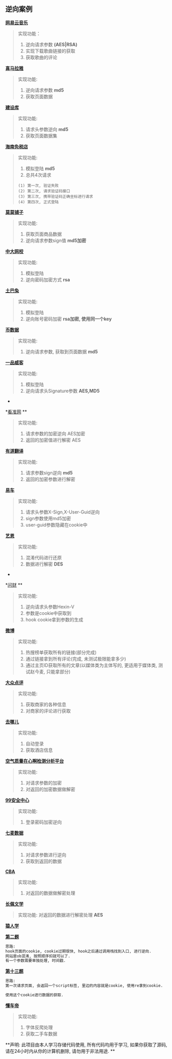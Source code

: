 ## 逆向案例

**[网易云音乐](https://music.163.com/)**
> 实现功能：
> 1. 逆向请求参数   **(AES|RSA)**
> 2. 实现下载歌曲链接的获取
> 3. 获取歌曲的评论

**[喜马拉雅](https://www.ximalaya.com/category/a3_b10880/p2/)**
> 实现功能:
> 1. 逆向请求参数  **md5**
> 2. 获取页面数据

**[建设库](https://www.jiansheku.com/search/expired/?page=5)**
> 实现功能:
> 1. 请求头参数逆向  **md5**
> 2. 获取页面数据集

**[海南免税店](https://m.hltmsp.com/passport/login?backURL=%2F%2Fm.hltmsp.com%2Fuser)**
> 实现功能:
> 1. 模拟登陆  **md5**
> 2. 总共4次请求
> ```
> (1) 第一次, 验证失败
> (2) 第二次, 请求验证码接口
> (3) 第三次, 携带验证码正确坐标进行请求
> (4) 第四次, 正式登陆

**[莫莫铺子](http://mmpz.ttzhuijuba.com/?r=/l&cids=9&site=classify&sort=0)**
> 实现功能:
> 1. 获取页面商品数据
> 2. 逆向请求参数sign值  **md5加密**

**[中大网校](https://ke.wangxiao.cn/)**
> 实现功能:
> 1. 模拟登陆
> 2. 逆向密码加密方式  **rsa**

**[土巴兔](https://www.to8to.com/new_login.php)**
> 实现功能:
> 1. 模拟登陆
> 2. 逆向账号密码加密  **rsa加密, 使用同一个key**

**[币数据](https://www.mytokencap.com/)**
> 实现功能:
> 1. 逆向请求参数, 获取到页面数据 **md5**


**[一品威客](https://www.epwk.com/login.html)**
> 实现功能:
> 1. 模拟登陆
> 2. 逆向请求头Signature参数 **AES,MD5**

*

*[看准网](https://www.kanzhun.com/search?cityCode=34&industryCodes=52&pageNum=1&query=%E6%93%8D%E4%BD%9C%E5%91%98&type=4)
**

> 实现功能:
> 1. 请求参数的加密逆向 AES加密
> 2. 返回的加密值进行解密 AES

**[有道翻译](https://fanyi.youdao.com/#/)**

> 实现功能:
> 1. 请求参数sign逆向 **md5**
> 2. 返回的加密参数进行解密

**[易车](https://car.yiche.com/siyucivic/peizhi/)**

> 实现功能:
> 1. 请求头参数X-Sign,X-User-Guid逆向
> 2. sign参数使用md5加密
> 3. user-guid参数隐藏在cookie中

**[艺恩](https://www.endata.com.cn/BoxOffice/BO/year/index.html)**

> 实现功能:
> 1. 混淆代码进行还原
> 2. 数据进行解密  **DES**

*

*[问财](https://www.iwencai.com/unifiedwap/result?w=%E6%B6%A8%E8%B7%8C%E5%B9%85%E5%A4%A7%E4%BA%8E%E7%AD%89%E4%BA%8E0%E5%B0%8F%E4%BA%8E%E7%AD%89%E4%BA%8E5%25%EF%BC%8C&querytype=fund&addSign=1712064372700)
**

> 实现功能:
> 1. 逆向请求头参数Hexin-V
> 2. 参数是cookie中获取到
> 3. hook cookie拿到参数的生成

**[微博](https://m.weibo.cn/)**
> 实现功能:
> 1. 热搜榜单获取所有的链接(部分完成)
> 2. 通过链接拿到所有评论(完成, 未测试极限能拿多少)
> 3. 通过主页ID获取所有的文章(以媒体类为主体写的, 更适用于媒体类, 测试赵今麦, 只能拿部分)

**[大众点评](https://www.dianping.com/)**
> 实现功能:
> 1. 获取商家的各种信息
> 2. 对商家的评论进行获取


**[去哪儿](https://www.qunar.com/)**
> 实现功能:
> 1. 自动登录
> 2. 获取酒店信息


**[空气质量在心啊检测分析平台](https://www.aqistudy.cn/)**
> 实现功能:
> 1. 对请求参数的加密
> 2. 对返回的加密数据做解密


**[99安全中心](https://aq.99.com/V3/NDUser_Login.htm)**
> 实现功能:
> 1. 登录密码加密逆向


**[七麦数据](https://www.qimai.cn/)**
> 实现功能:
> 1. 对请求参数进行逆向
> 2. 获取到返回的数据


**[CBA](https://data-server.cbaleague.com/api/team-match-datas/team-entirety-list)**
> 实现功能:
> 1. 对返回的数据做解密处理


**[长佩文学](https://m.gongzicp.com/)**
> 实现功能:
> 对返回的数据进行解密处理  **AES**


**[猿人学](https://match.yuanrenxue.cn/list)**

**[第二题](https://match.yuanrenxue.cn/match/2)**

```markdown
思路:
hook页面的cookie, cookie过期很快, hook之后通过调用栈找到入口, 进行逆向.
网站是ob混淆, 按照顺序扣就可以了.
有一个参数需要单独处理, 时间戳.
```
**[第十三题](https://match.yuanrenxue.cn/match/13)**
````markdown
思路:
第一次请求页面, 会返回一个script标签, 里边的内容就是cookie, 使用re拿到cookie.

使用这个cookie进行数据的获取.
````

**[懂车帝](https://www.dongchedi.com/)**
> 实现功能:
> 1. 字体反爬处理
> 2. 获取二手车数据



**声明: 此项目由本人学习存储代码使用, 所有代码均用于学习, 如果你获取了源码, 请在24小时内从你的计算机删除, 请勿用于非法用途.
**